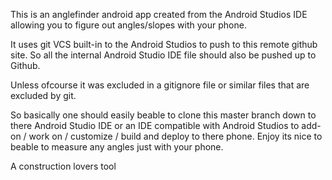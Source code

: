 This is an anglefinder android app created from the Android Studios IDE allowing you to figure out angles/slopes with your phone. <p>
It uses git VCS built-in to the Android Studios to push to this remote github site. So all the internal Android Studio IDE file should also be pushed up to Github. <p> Unless ofcourse it was excluded in a gitignore file or similar files that are excluded by git.
<p> So basically one should easily beable to clone this master branch down to there Android Studio IDE or an IDE compatible with Android Studios to add-on / work on / customize / build and deploy to there phone. Enjoy its nice to beable to measure any angles just with your phone.
<p> A construction lovers tool 
